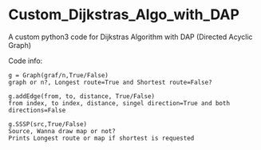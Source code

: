 # Custom_Dijkstras_Algo_with_DAP
 A custom python3 code for Dijkstras Algorithm with DAP (Directed Acyclic Graph)

Code info:

    g = Graph(graf/n,True/False)
    graph or n?, Longest route=True and Shortest route=False?

    g.addEdge(from, to, distance, True/False)
    from index, to index, distance, singel direction=True and both directions=False

    g.SSSP(src,True/False)
    Source, Wanna draw map or not?
    Prints Longest route or map if shortest is requested
